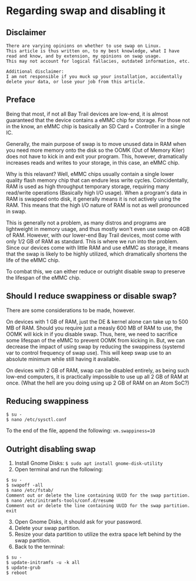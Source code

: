 # Regarding swap and disabling it

## Disclaimer
```
There are varying opinions on whether to use swap on Linux.
This article is thus written on, to my best knowledge, what I have read and know, and by extension, my opinions on swap usage.
This may not account for logical fallacies, outdated information, etc.

Additional disclaimer:
I am not responsible if you muck up your installation, accidentally delete your data, or lose your job from this article.
```
## Preface

Being that most, if not all Bay Trail devices are low-end, it is almost guaranteed that the device contains a eMMC chip for storage.
For those not in the know, an eMMC chip is basically an SD Card + Controller in a single IC.

Generally, the main purpose of swap is to move unused data in RAM when you need more memory onto the disk so the OOMK (Out of Memory Kiler) does not have to kick in and exit your program.
This, however, dramatically increases reads and writes to your storage, in this case, an eMMC chip.

Why is this relavant? Well, eMMC chips usually contain a single lower quality flash memory chip that can endure less write cycles.
Coincidentally, RAM is used as high throughput temporary storage, requiring many read/write operations (Basically high I/O usage). 
When a program's data in RAM is swapped onto disk, it generally means it is not actively using the RAM. This means that the high I/O nature of RAM is not as well pronounced in swap.

This is generally not a problem, as many distros and programs are lightweight in memory usage, and thus mostly won't even use swap on 4GB of RAM.
However, with our lower-end Bay Trail devices, most come with only 1/2 GB of RAM as standard. This is where we run into the problem.
Since our devices come with little RAM and use eMMC as storage, it means that the swap is likely to be highly utilized, which dramatically shortens the life of the eMMC chip.

To combat this, we can either reduce or outright disable swap to preserve the lifespan of the eMMC chip.

## Should I reduce swappiness or disable swap?

There are some considerations to be made, however.

On devices with 1 GB of RAM, just the DE & kernel alone can take up to 500 MB of RAM. Should you require just a measly 600 MB of RAM to use, the OOMK will kick in if you disable swap.
Thus, here, we need to sacrifice some lifespan of the eMMC to prevent OOMK from kicking in.
But, we can decrease the impact of using swap by reducing the swappiness (systemd var to control frequency of swap use).
This will keep swap use to an absolute minimum while still having it available.

On devices with 2 GB of RAM, swap can be disabled entirely, as being such low-end computers, it is practically impossible to use up all 2 GB of RAM at once. (What the hell are you doing using up 2 GB of RAM on an Atom SoC?)

## Reducing swappiness
```
$ su -
$ nano /etc/sysctl.conf
```
To the end of the file, append the following: `vm.swappiness=10`

## Outright disabling swap
1. Install Gnome Disks: `$ sudo apt install gnome-disk-utility`
2. Open terminal and run the following:

```
$ su -
$ swapoff -all
$ nano /etc/fstab/
Comment out or delete the line containing UUID for the swap partition.
$ nano /etc/initramfs-tools/conf.d/resume
Comment out or delete the line containing UUID for the swap partition.
exit
```
3. Open Gnome Disks, it should ask for your password.
4. Delete your swap partition.
5. Resize your data partition to utilize the extra space left behind by the swap partition.
6. Back to the terminal:
```
$ su -
$ update-initramfs -u -k all
$ update-grub
$ reboot
```
